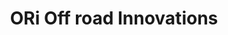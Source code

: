 ---
title: "ORi Off road Innovations"
url: /tallahassee/ori-off-road-innovations/
shop: car repair
---